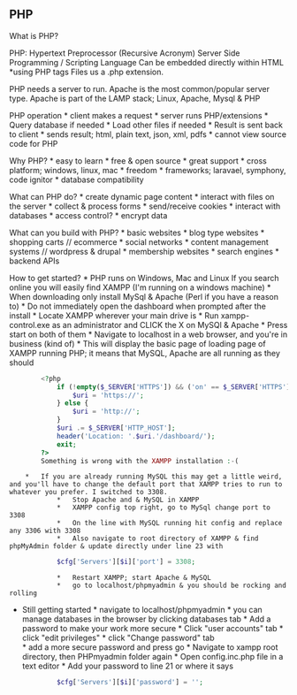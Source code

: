 ## PHP

What is PHP?

PHP: Hypertext Preprocessor (Recursive Acronym)
Server Side Programming / Scripting Language
Can be embedded directly within HTML *using PHP tags
Files us a .php extension.

PHP needs a server to run. Apache is the most common/popular server type.
Apache is part of the LAMP stack; Linux, Apache, Mysql & PHP

PHP operation
    *   client makes a request
    *   server runs PHP/extensions
    *   Query database if needed
    *   Load other files if needed
    *   Result is sent back to client
        *   sends result; html, plain text, json, xml, pdfs
        *   cannot view source code for PHP

Why PHP?
    *   easy to learn
    *   free & open source
    *   great support
    *   cross platform; windows, linux, mac
    *   freedom 
    *   frameworks; laravael, symphony, code ignitor
    *   database compatibility

What can PHP do?
    *   create dynamic page content
    *   interact with files on the server
    *   collect & process forms
    *   send/receive cookies
    *   interact with databases
    *   access control?
    *   encrypt data

What can you build with PHP?
    *   basic websites
    *   blog type websites
    *   shopping carts // ecommerce
    *   social networks
    *   content management systems // wordpress & drupal
    *   membership websites
    *   search engines
    *   backend APIs

How to get started?
    *   PHP runs on Windows, Mac and Linux
        If you search online you will easily find XAMPP (I'm running on a windows machine)
        *   When downloading only install MySql & Apache (Perl if you have a reason to)
        *   Do not immediately open the dashboard when prompted after the install 
        *   Locate XAMPP wherever your main drive is
        *   Run xampp-control.exe as an administrator and CLICK the X on MySQl & Apache
        *   Press start on both of them
        *   Navigate to localhost in a web browser, and you're in business (kind of)
        *   This will display the basic page of loading page of XAMPP running PHP; it means that MySQL, Apache are all running as they should
````php
        <?php
            if (!empty($_SERVER['HTTPS']) && ('on' == $_SERVER['HTTPS'])) {
                $uri = 'https://';
            } else {
                $uri = 'http://';
            }
            $uri .= $_SERVER['HTTP_HOST'];
            header('Location: '.$uri.'/dashboard/');
            exit;
        ?>
        Something is wrong with the XAMPP installation :-(
````

        *   If you are already running MySQL this may get a little weird, and you'll have to change the default port that XAMPP tries to run to whatever you prefer. I switched to 3308. 
                *   Stop Apache and & MySQL in XAMPP
                *   XAMPP config top right, go to MySql change port to 3308
                *   On the line with MySQL running hit config and replace any 3306 with 3308
                *   Also navigate to root directory of XAMPP & find phpMyAdmin folder & update directly under line 23 with 
````php
            $cfg['Servers'][$i]['port'] = 3308;
````
                *   Restart XAMPP; start Apache & MySQL
                *   go to localhost/phpmyadmin & you should be rocking and rolling

*   Still getting started
        *   navigate to localhost/phpmyadmin
        *   you can manage databases in the browser by clicking databases tab
        *   Add a password to make your work more secure
        *   Click "user accounts" tab
            *   click "edit privileges"
            *   click "Change password" tab  
            *   add a more secure password and press go
        *   Navigate to xampp root directory, then PHPmyadmin folder again
        *   Open config.inc.php file in a text editor
        *   Add your password to line 21 or where it says
````php
            $cfg['Servers'][$i]['password'] = '';
````